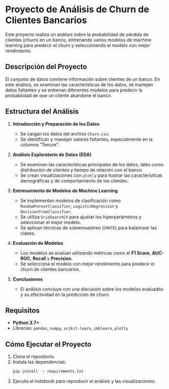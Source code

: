 
# Proyecto de Análisis de Churn de Clientes Bancarios

Este proyecto realiza un análisis sobre la probabilidad de pérdida de clientes (churn) en un banco, entrenando varios modelos de machine learning para predecir el churn y seleccionando el modelo con mejor rendimiento.

## Descripción del Proyecto

El conjunto de datos contiene información sobre clientes de un banco. En este análisis, se examinan las características de los datos, se manejan datos faltantes y se entrenan diferentes modelos para predecir la probabilidad de que un cliente abandone el banco.

## Estructura del Análisis

1. **Introducción y Preparación de los Datos**
   - Se cargan los datos del archivo `Churn.csv`.
   - Se identifican y manejan valores faltantes, especialmente en la columna "Tenure".

2. **Análisis Exploratorio de Datos (EDA)**
   - Se examinan las características principales de los datos, tales como distribución de clientes y tiempo de relación con el banco.
   - Se crean visualizaciones con `plotly` para ilustrar las características demográficas y de comportamiento de los clientes.

3. **Entrenamiento de Modelos de Machine Learning**
   - Se implementan modelos de clasificación como `RandomForestClassifier`, `LogisticRegression` y `DecisionTreeClassifier`.
   - Se utiliza `GridSearchCV` para ajustar los hiperparámetros y seleccionar el mejor modelo.
   - Se aplican técnicas de sobremuestreo (`SMOTE`) para balancear las clases.

4. **Evaluación de Modelos**
   - Los modelos se evalúan utilizando métricas como el **F1 Score**, **AUC-ROC**, **Recall** y **Precision**.
   - Se selecciona el modelo con mejor rendimiento para predecir el churn de clientes bancarios.

5. **Conclusiones**
   - El análisis concluye con una discusión sobre los modelos evaluados y su efectividad en la predicción de churn.

## Requisitos

- **Python 3.7+**
- Librerías: `pandas`, `numpy`, `scikit-learn`, `imblearn`, `plotly`

## Cómo Ejecutar el Proyecto

1. Clona el repositorio.
2. Instala las dependencias:
   ```bash
   pip install -r requirements.txt
   ```
3. Ejecuta el notebook para reproducir el análisis y las visualizaciones.
